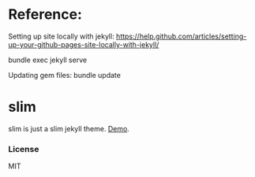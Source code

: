 # Reference:
Setting up site locally with jekyll: https://help.github.com/articles/setting-up-your-github-pages-site-locally-with-jekyll/

bundle exec jekyll serve

Updating gem files: 
bundle update

# slim

slim is just a slim jekyll theme. [Demo](https://syaning.github.io/slim/).

### License

MIT
